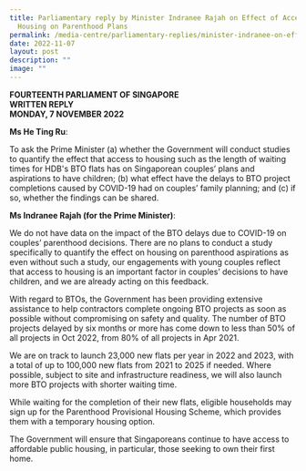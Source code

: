 ```yaml
---
title: Parliamentary reply by Minister Indranee Rajah on Effect of Access to
  Housing on Parenthood Plans
permalink: /media-centre/parliamentary-replies/minister-indranee-on-effect-of-housing-on-parenthood-plan/
date: 2022-11-07
layout: post
description: ""
image: ""
---
```

**FOURTEENTH PARLIAMENT OF SINGAPORE**  
**WRITTEN REPLY**  
**MONDAY, 7 NOVEMBER 2022**

**Ms He Ting Ru**:

To ask the Prime Minister (a) whether the Government will conduct studies to quantify the effect that access to housing such as the length of waiting times for HDB's BTO flats has on Singaporean couples’ plans and aspirations to have children; (b) what effect have the delays to BTO project completions caused by COVID-19 had on couples’ family planning; and (c) if so, whether the findings can be shared.

**Ms Indranee Rajah (for the Prime Minister)**:

We do not have data on the impact of the BTO delays due to COVID-19 on couples’ parenthood decisions. There are no plans to conduct a study specifically to quantify the effect on housing on parenthood aspirations as even without such a study, our engagements with young couples reflect that access to housing is an important factor in couples’ decisions to have children, and we are already acting on this feedback.

With regard to BTOs, the Government has been providing extensive assistance to help contractors complete ongoing BTO projects as soon as possible without compromising on safety and quality. The number of BTO projects delayed by six months or more has come down to less than 50% of all projects in Oct 2022, from 80% of all projects in Apr 2021.

We are on track to launch 23,000 new flats per year in 2022 and 2023, with a total of up to 100,000 new flats from 2021 to 2025 if needed. Where possible, subject to site and infrastructure readiness, we will also launch more BTO projects with shorter waiting time.

While waiting for the completion of their new flats, eligible households may sign up for the Parenthood Provisional Housing Scheme, which provides them with a temporary housing option.

The Government will ensure that Singaporeans continue to have access to affordable public housing, in particular, those seeking to own their first home.